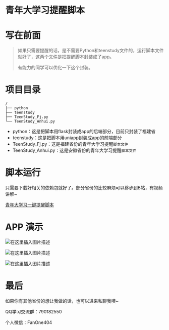 # 青年大学习提醒脚本

# 写在前面



> 如果只需要提醒的话，是不需要Python和teenstudy文件的，运行脚本文件就好了，这两个文件是把提醒脚本封装成了app。
>
> 有能力的同学可以优化一下这个封装。



# 项目目录

```shell
/
├── python
├── teenstudy
├── TeenStudy_Fj.py
└── TeenStudy_Anhui.py
```



- python：这是把脚本用flask封装成app的后端部分，目前只封装了福建省
- teenstudy：这是把脚本用uniapp封装成app的前端部分
- TeenStudy_Fj.py：这是福建省份的青年大学习提醒`脚本文件`
- TeenStudy_Anhui.py：这是安徽省份的青年大学习提醒`脚本文件`





# 脚本运行

只需要下载好相关的依赖包就好了。部分省份的比较麻烦可以移步到B站，有视频讲解~

[青年大学习一键提醒脚本](https://www.bilibili.com/video/BV1ci4y1K7dD)









# APP 演示







![在这里插入图片描述](https://img-blog.csdnimg.cn/20210610234222910.png?x-oss-process=image/watermark,type_ZmFuZ3poZW5naGVpdGk,shadow_10,text_aHR0cHM6Ly9ibG9nLmNzZG4ubmV0L3dlaXhpbl80NTMwNDUwMw==,size_16,color_FFFFFF,t_70)





![在这里插入图片描述](https://img-blog.csdnimg.cn/20210610234150972.png?x-oss-process=image/watermark,type_ZmFuZ3poZW5naGVpdGk,shadow_10,text_aHR0cHM6Ly9ibG9nLmNzZG4ubmV0L3dlaXhpbl80NTMwNDUwMw==,size_16,color_FFFFFF,t_70)





![在这里插入图片描述](https://img-blog.csdnimg.cn/20210610234518443.png?x-oss-process=image/watermark,type_ZmFuZ3poZW5naGVpdGk,shadow_10,text_aHR0cHM6Ly9ibG9nLmNzZG4ubmV0L3dlaXhpbl80NTMwNDUwMw==,size_16,color_FFFFFF,t_70)



# 最后

如果你有其他省份的想让我做的话，也可以进来私聊我噢~

QQ学习交流群：790182550

个人微信：FanOne404



